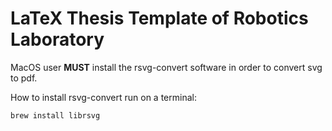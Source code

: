 # LaTeX Thesis Template of Robotics Laboratory

MacOS user **MUST** install the rsvg-convert software in order to convert svg to pdf.

How to install rsvg-convert run on a terminal:
```
brew install librsvg
```
